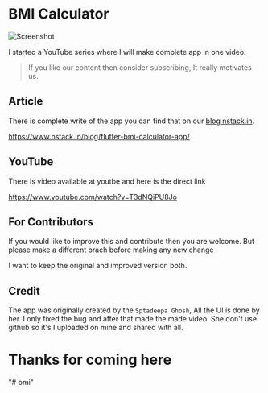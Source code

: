 # BMI Calculator

![Screenshot](https://res.cloudinary.com/nitishk72/image/upload/v1595680512/nstack_in/blog/flutter/flutter-bmi-calculator.png)

I started a YouTube series where I will make complete app in one video.

> If you like our content then consider subscribing, It really motivates us.

## Article

There is complete write of the app you can find that on our [blog nstack.in](https://www.nstack.in/blog/flutter-bmi-calculator-app/).

https://www.nstack.in/blog/flutter-bmi-calculator-app/

## YouTube

There is video available at youtbe and here is the direct link

https://www.youtube.com/watch?v=T3dNQiPU8Jo

## For Contributors

If you would like to improve this and contribute then you are welcome. But please make a different brach before making any new change

I want to keep the original and improved version both.

## Credit

The app was originally created by the `Sptadeepa Ghosh`, All the UI is done by her. I only fixed the bug and after that made the made video. She don't use github so it's I uploaded on mine and shared with all.

# Thanks for coming here
"# bmi" 
